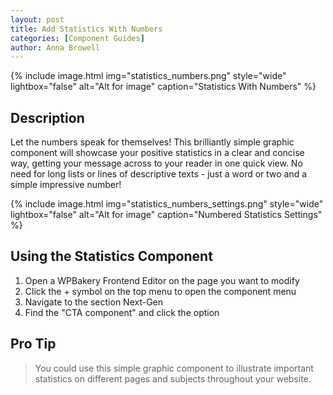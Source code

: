 ```yaml
---
layout: post
title: Add Statistics With Numbers
categories: [Component Guides]
author: Anna Browell
---
```

{% include image.html img="statistics_numbers.png" style="wide" lightbox="false" alt="Alt for image" caption="Statistics With Numbers" %}


## Description

Let the numbers speak for themselves! This brilliantly simple graphic component will showcase your positive statistics in a clear and concise way, getting your message across to your reader in one quick view. No need for long lists or lines of descriptive texts - just a word or two and a simple impressive number!

{% include image.html img="statistics_numbers_settings.png" style="wide" lightbox="false" alt="Alt for image" caption="Numbered Statistics Settings" %}


## Using the Statistics Component


1. Open a WPBakery Frontend Editor on the page you want to modify
2. Click the + symbol on the top menu to open the component menu
3. Navigate to the section Next-Gen
4. Find the "CTA component" and click the option


## Pro Tip
> You could use this simple graphic component to illustrate important statistics on different pages and subjects throughout your website.
